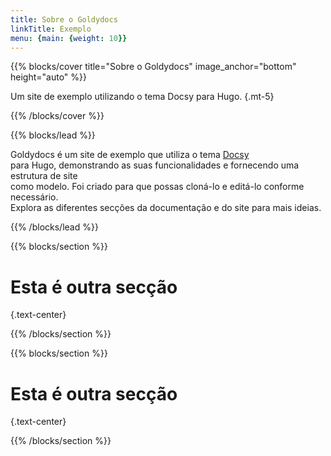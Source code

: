 ```yaml
---
title: Sobre o Goldydocs
linkTitle: Exemplo
menu: {main: {weight: 10}}
---
```


{{% blocks/cover title="Sobre o Goldydocs" image_anchor="bottom" height="auto" %}}

Um site de exemplo utilizando o tema Docsy para Hugo.
{.mt-5}

{{% /blocks/cover %}}

{{% blocks/lead %}}

Goldydocs é um site de exemplo que utiliza o tema [Docsy](https://github.com/google/docsy)  
para Hugo, demonstrando as suas funcionalidades e fornecendo uma estrutura de site  
como modelo. Foi criado para que possas cloná-lo e editá-lo conforme necessário.  
Explora as diferentes secções da documentação e do site para mais ideias.

{{% /blocks/lead %}}

{{% blocks/section %}}

# Esta é outra secção
{.text-center}

{{% /blocks/section %}}

{{% blocks/section %}}

# Esta é outra secção
{.text-center}

{{% /blocks/section %}}

